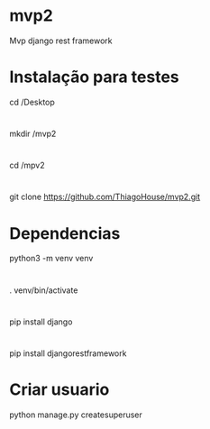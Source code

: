# mvp2
Mvp django rest framework

# Instalação para testes

cd /Desktop
#
mkdir /mvp2
#
cd /mpv2
#
git clone https://github.com/ThiagoHouse/mvp2.git

# Dependencias
python3 -m venv venv
#
. venv/bin/activate
#
pip install django
#
pip install djangorestframework

# Criar usuario

python manage.py createsuperuser







